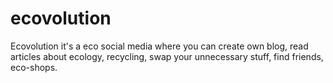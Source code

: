# ecovolution
Ecovolution it's a eco social media where you can create own blog, read articles about ecology, recycling, swap your unnecessary stuff, find friends, eco-shops.
